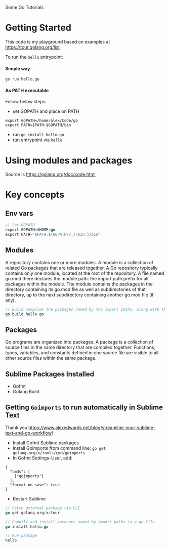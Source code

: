 Some Go Tutorials 

# Getting Started
This code is my playground based on examples at https://tour.golang.org/list

To run the `hello` entrypoint:
#### Simple way
`go run hello.go`

#### As PATH executable
Follow below steps:
* set GOPATH and place on PATH

```
export GOPATH=/home/alex/Code/go
export PATH=$PATH:$GOPATH/bin
```

* run `go install hello.go`
* run entrypoint via `hello`

# Using modules and packages
Source is https://golang.org/doc/code.html

# Key concepts

## Env vars
```go
// Set GOPATH
export GOPATH=$HOME/go
export PATH="$PATH:${GOPATH//://bin:}/bin"
```

## Modules
A repository contains one or more modules. A module is a collection of related Go packages that are released together. A Go repository typically contains only one module, located at the root of the repository. A file named go.mod there declares the module path: the import path prefix for all packages within the module. The module contains the packages in the directory containing its go.mod file as well as subdirectories of that directory, up to the next subdirectory containing another go.mod file (if any).

```go
// Build compiles the packages named by the import paths, along with their dependencies, but it does not install the results
go build hello.go
```

## Packages
Go programs are organized into packages. A package is a collection of source files in the same directory that are compiled together. Functions, types, variables, and constants defined in one source file are visible to all other source files within the same package.

## Sublime Packages Installed
* Gofmt
* Golang Build

## Getting `Goimports` to run automatically in Sublime Text
Thank you https://www.alexedwards.net/blog/streamline-your-sublime-text-and-go-workflow!

* Install Gofmt Sublime packages
* Install Goimports from command line: `go get golang.org/x/tools/cmd/goimports`
* In Gofmt Settings-User, add:
```
{
  "cmds": [
    ["goimports"]
  ],
  "format_on_save": true
}
```
* Restart Sublime

```go
// Fetch external package via CLI
go get golang.org/x/tour

// Compile and install packages named by import paths in a go file
go install hello.go

// Run package
hello
```
